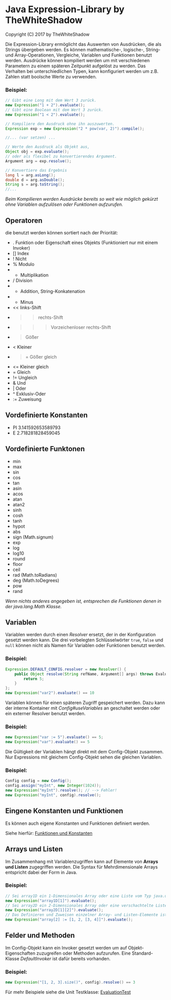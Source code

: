 # Java Expression-Library by TheWhiteShadow
Copyright (C) 2017 by TheWhiteShadow

Die Expression-Library ermöglicht das Auswerten von Ausdrücken, die als Strings übergeben werden.
Es können mathematische-, logische-, String- und Array-Operationen, Vergleiche, Variablen und Funktionen benutzt werden.
Ausdrücke können kompiliert werden um mit verschiedenen Parametern zu einem späteren Zeitpunkt aufgelöst zu werden.
Das Verhalten bei unterschiedlichen Typen, kann konfiguriert werden um z.B. Zahlen statt boolsche Werte zu verwenden.

### Beispiel:
```Java
// Gibt eine Long mit dem Wert 3 zurück.
new Expression("1 + 2").evaluate();
// Gibt eine Boolean mit dem Wert 3 zurück.
new Expression("1 < 2").evaluate();
```

```Java
// Kompiliere den Ausdruck ohne ihn auszuwerten.
Expression exp = new Expression("2 * pow(var, 2)").compile();

//... (var setzen) ...

// Werte den Ausdruck als Objekt aus,
Object obj = exp.evaluate();
// oder als flexibel zu konvertierendes Argument.
Argument arg = exp.resolve();

// Konvertiere das Ergebnis
long l = arg.asLong();
double d = arg.asDouble();
String s = arg.toString();
//...
```
*Beim Kompilieren werden Ausdrücke bereits so weit wie möglich gekürzt ohne Variablen aufzulösen oder Funktionen aufzurufen.*

## Operatoren
die benutzt werden können sortiert nach der Priorität:
 * .  Funktion oder Eigenschaft eines Objekts (Funktioniert nur mit einem Invoker)
 * [] Index
 * !  Nicht
 * %  Modulo
 * *  Multiplikation
 * /  Division
 * +  Addition, String-Konkatenation 
 * -  Minus
 * << links-Shift
 * >> rechts-Shift
 * >>> Vorzeichenloser rechts-Shift
 * >  Gößer
 * <  Kleiner
 * >= Gößer gleich
 * <= Kleiner gleich
 * =  Gleich
 * != Ungleich
 * &  Und
 * |  Oder
 * ^  Exklusiv-Oder
 * := Zuweisung

## Vordefinierte Konstanten

 * PI 3.141592653589793
 * E  2.718281828459045

## Vordefinierte Funktonen

 * min
 * max
 * sin
 * cos
 * tan
 * asin
 * acos
 * atan
 * atan2
 * sinh
 * cosh
 * tanh
 * hypot
 * abs
 * sign (Math.signum)
 * exp
 * log
 * log10
 * round
 * floor
 * ceil
 * rad (Math.toRadians)
 * deg (Math.toDegrees)
 * pow
 * rand

*Wenn nichts anderes angegeben ist, entsprechen die Funktionen denen in der java.lang.Math Klasse.*

## Variablen
Variablen werden durch einen *Resolver* ersetzt, der in der Konfiguration gesetzt werden kann.
Die drei vorbelegten Schlüsselwörter `true`, `false` und `null` können nicht als Namen
für Variablen oder Funktionen benutzt werden.

### Beispiel:
```Java
Expression.DEFAULT_CONFIG.resolver = new Resolver() {
	public Object resolve(String refName, Argument[] args) throws EvaluationException {
		return 5;
	}
};
new Expression("var2").evaluate() == 10
```

Variablen können für einen späteren Zugriff gespeichert werden.
Dazu kann der interne Kontainer mit *Config#useVariables* an geschaltet werden oder
ein externer Resolver benutzt werden.

### Beispiel:
```Java
new Expression("var := 5").evaluate() == 5;
new Expression("var").evaluate() == 5
```

Die Gültigkeit der Variablen hängt direkt mit dem Config-Objekt zusammen.
Nur Expressions mit gleichem Config-Objekt sehen die gleichen Variablen.

### Beispiel:
```Java
Config config = new Config();
config.assign("myInt", new Integer(1024));
new Expression("myInt").resolve(); // --> Fehler!
new Expression("myInt", config).resolve();
```

## Eingene Konstanten und Funktionen
Es können auch eigene Konstanten und Funktionen definiert werden.

Siehe hierfür: [Funktionen und Konstanten](./FunctionsAndConstants.md)

## Arrays und Listen
Im Zusammenhang mit Variablenzugriffen kann auf Elemente von **Arrays und Listen** zugegriffen werden.
Die Syntax für Mehrdimensionale Arrays entspricht dabei der Form in Java.

### Beispiel:
```Java
// Sei array1D ein 1-Dimensionales Array oder eine Liste vom Typ java.util.List:
new Expression("array1D[1]").evaluate();
// Sei array2D ein 2-Dimensionales Array oder eine verschachtelte Liste vom Typ java.util.List:
new Expression("array2D[1][2]").evaluate();
// Das Definieren und Zuweisen einzelner Array- und Listen-Elemente ist ebenfalls möglich.
new Expression("array[2] := [1, 2, [3, 4]]").evaluate();
```

## Felder und Methoden
Im Config-Objekt kann ein Invoker gesetzt werden um auf Objekt-Eigenschaften zuzugreifen oder Methoden aufzurufen.
Eine Standard-Klasse *DefaultInvoker* ist dafür bereits vorhanden.

### Beispiel:
```Java
new Expression("[1, 2, 3].size()", config).resolve() == 3
```

Für mehr Beispiele siehe die Unit Testklasse: [EvaluationTest](src/tws/test/exp/EvaluationTest.java)

